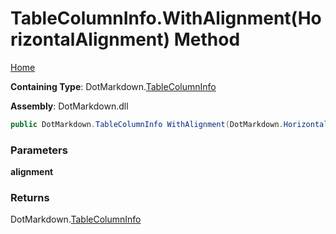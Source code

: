 # TableColumnInfo\.WithAlignment\(HorizontalAlignment\) Method

[Home](../../../README.md)

**Containing Type**: DotMarkdown\.[TableColumnInfo](../README.md)

**Assembly**: DotMarkdown\.dll

```csharp
public DotMarkdown.TableColumnInfo WithAlignment(DotMarkdown.HorizontalAlignment alignment)
```

### Parameters

**alignment**

### Returns

DotMarkdown\.[TableColumnInfo](../README.md)

